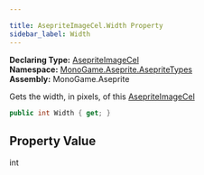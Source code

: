 ```yaml
---

title: AsepriteImageCel.Width Property
sidebar_label: Width
---
```

**Declaring Type:** [AsepriteImageCel](../)  
**Namespace:** [MonoGame.Aseprite.AsepriteTypes](../../)  
**Assembly:** MonoGame.Aseprite

Gets the width, in pixels, of this [AsepriteImageCel](../)

```csharp
public int Width { get; }
```

## Property Value

int


